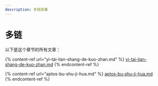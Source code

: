 ```yaml
---
description: 多链部署
---
```


# 多链

以下是这个章节的所有文章：

{% content-ref url="yi-tai-lian-shang-de-kuo-zhan.md" %}
[yi-tai-lian-shang-de-kuo-zhan.md](yi-tai-lian-shang-de-kuo-zhan.md)
{% endcontent-ref %}

{% content-ref url="aptos-bu-shu-ji-hua.md" %}
[aptos-bu-shu-ji-hua.md](aptos-bu-shu-ji-hua.md)
{% endcontent-ref %}
